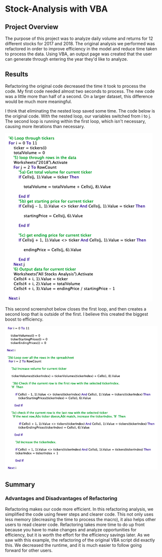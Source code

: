 # Stock-Analysis with VBA

## Project Overview

The purpose of this project was to analyze daily volume and returns for 12 different stocks for 2017 and 2018. The original analysis we performed was refactored in order to improve efficiency in the model and reduce time taken to process the data. Using VBA, an output page was created that the user can generate through entering the year they'd like to analyze. 


## Results

Refactoring the original code decreased the time it took to process the code. My first code needed almost two seconds to process. The new code was a little more than half of a second. On a larger dataset, this difference would be much more meaningful. 

I think that eliminating the nested loop saved some time. The code below is the original code. With the nested loop, our variables switched from i to j. The second loop is running within the first loop, which isn't necessary, causing more iterations than necessary.

![ScreenShot](https://github.com/ChristinaRich/Stock-Analysis/blob/c12a329e1f27ceca9eae0303c56a5430525804b0/Original%20Code.png)



This second screenshot below closes the first loop, and then creates a second loop that is outside of the first. I believe this created the biggest boost to efficiency.


![ScreenShot](https://github.com/ChristinaRich/Stock-Analysis/blob/c12a329e1f27ceca9eae0303c56a5430525804b0/Refactored.png)


## Summary

### Advantages and Disadvantages of Refactoring

Refactoring makes our code more efficient. In this refactoring analysis, we simplified the code using fewer steps and clearer code. This not only uses less memory (decreasing the time to process the macro), it also helps other users to read clearer code. Refactoring takes more time to do up front because you have to make changes and analyze opportunities for efficiency, but it is worth the effort for the efficiency savings later. As we saw with this example, the refactoring of the original VBA script did exactly this. We decreased the runtime, and it is much easier to follow going forward for other users. 




